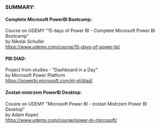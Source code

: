 ### SUMMARY:   
#### Complete Microsoft PowerBI Bootcamp:  
Course on UDEMY "15 days of Power BI - Complete Microsoft Power BI Bootcamp"  
by Nikolai Schuller  
https://www.udemy.com/course/15-days-of-power-bi/

#### PBI DIAD:  
Project from studies - "Dashboard in a Day"  
by Microsoft Power Platform  
https://powerbi.microsoft.com/pl-pl/diad/

#### Zostań mistrzem PowerBi Desktop:  
Cousre on UDEMY "Microsoft Power BI - zostań Mistrzem Power BI Desktop"  
by Adam Kopeć  
https://www.udemy.com/course/power-bi-microsoft/
